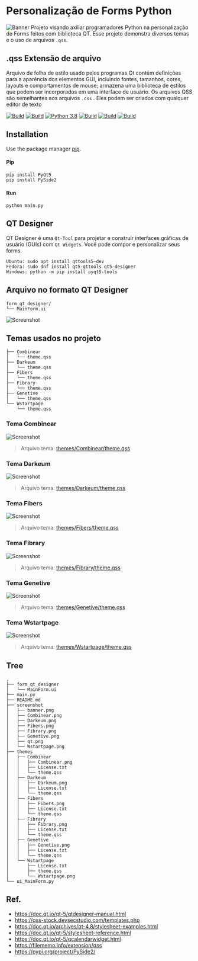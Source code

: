 # Personalização de Forms Python

![Banner](screenshot/banner.png)
Projeto visando axiliar programadores Python na personalização de Forms feitos com biblioteca QT.
Esse projeto demonstra diversos temas e o uso de arquivos ```.qss```.

## .qss Extensão de arquivo

Arquivo de folha de estilo usado pelos programas Qt contém definições para a aparência dos elementos GUI, incluindo fontes, tamanhos, cores, layouts e comportamentos de mouse; armazena uma biblioteca de estilos que podem ser incorporados em uma interface de usuário.
Os arquivos QSS são semelhantes aos arquivos ```.css``` . Eles podem ser criados com qualquer editor de texto


[![Build](https://img.shields.io/badge/Supported_OS-Linux-orange.svg)]()
[![Build](https://img.shields.io/badge/Supported_OS-Mac-orange.svg)]()
[![Python 3.8](https://img.shields.io/badge/Python-3.8-yellow.svg)](https://www.python.org/)
[![Build](https://img.shields.io/badge/PySide-2-blue.svg)](https://pypi.org/project/PySide2/)
[![Build](https://img.shields.io/badge/PyQt-5-blue.svg)](https://pypi.org/project/PyQt5/)
[![Build](https://img.shields.io/badge/QT_Designer-5-green.svg)](https://doc.qt.io/qt-5/qtdesigner-manual.html)

## Installation
Use the package manager [pip](https://pip.pypa.io/en/stable/).
#### Pip

```properties
pip install PyQt5
pip install PySide2
```

#### Run
```properties
python main.py
```

## QT Designer
QT Designer é uma ```Qt-Tool``` para projetar e construir interfaces gráficas de usuário (GUIs) com ```Qt Widgets```. Você pode compor e personalizar seus forms.

```properties
Ubuntu: sudo apt install qttools5-dev
Fedora: sudo dnf install qt5-qttools qt5-designer
Windows: python -m pip install pyqt5-tools
```


## Arquivo no formato QT Designer

```properties
form_qt_designer/
└── MainForm.ui
```
![Screenshot](screenshot/qt.png)

## Temas usados no projeto
```properties
├── Combinear
│   └── theme.qss
├── Darkeum
│   └── theme.qss
├── Fibers
│   └── theme.qss
├── Fibrary
│   └── theme.qss
├── Genetive
│   └── theme.qss
└── Wstartpage
    └── theme.qss
```

### Tema Combinear
![Screenshot](screenshot/Combinear.png)
> Arquivo tema: [themes/Combinear/theme.qss](themes/Combinear/theme.qss)
### Tema Darkeum
![Screenshot](screenshot/Darkeum.png)
> Arquivo tema: [themes/Darkeum/theme.qss](themes/Darkeum/theme.qss)
### Tema Fibers
![Screenshot](screenshot/Fibers.png)
> Arquivo tema: [themes/Fibers/theme.qss](themes/Fibers/theme.qss)
### Tema Fibrary
![Screenshot](screenshot/Fibrary.png)
> Arquivo tema: [themes/Fibrary/theme.qss](themes/Fibrary/theme.qss)
### Tema Genetive
![Screenshot](screenshot/Genetive.png)
> Arquivo tema: [themes/Genetive/theme.qss](themes/Genetive/theme.qss)
### Tema Wstartpage
![Screenshot](screenshot/Wstartpage.png)
> Arquivo tema: [themes/Wstartpage/theme.qss](themes/Wstartpage/theme.qss)


## Tree
```properties
.
├── form_qt_designer
│   └── MainForm.ui
├── main.py
├── README.md
├── screenshot
│   ├── banner.png
│   ├── Combinear.png
│   ├── Darkeum.png
│   ├── Fibers.png
│   ├── Fibrary.png
│   ├── Genetive.png
│   ├── qt.png
│   └── Wstartpage.png
├── themes
│   ├── Combinear
│   │   ├── Combinear.png
│   │   ├── License.txt
│   │   └── theme.qss
│   ├── Darkeum
│   │   ├── Darkeum.png
│   │   ├── License.txt
│   │   └── theme.qss
│   ├── Fibers
│   │   ├── Fibers.png
│   │   ├── License.txt
│   │   └── theme.qss
│   ├── Fibrary
│   │   ├── Fibrary.png
│   │   ├── License.txt
│   │   └── theme.qss
│   ├── Genetive
│   │   ├── Genetive.png
│   │   ├── License.txt
│   │   └── theme.qss
│   └── Wstartpage
│       ├── License.txt
│       ├── theme.qss
│       └── Wstartpage.png
└── ui_MainForm.py
```

## Ref.
- https://doc.qt.io/qt-5/qtdesigner-manual.html
- https://qss-stock.devsecstudio.com/templates.php
- https://doc.qt.io/archives/qt-4.8/stylesheet-examples.html
- https://doc.qt.io/qt-5/stylesheet-reference.html
- https://doc.qt.io/qt-5/qcalendarwidget.html
- https://filememo.info/extension/qss
- https://pypi.org/project/PySide2/